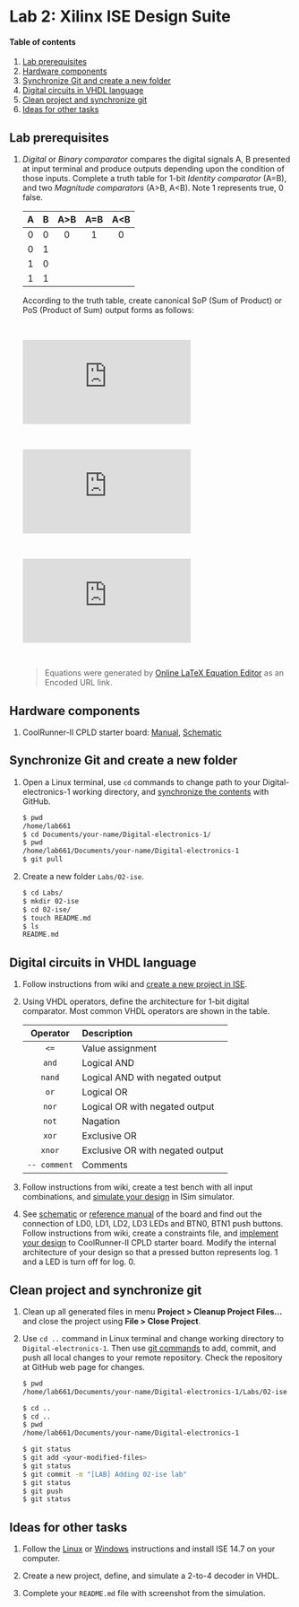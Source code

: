 # Lab 2: Xilinx ISE Design Suite

#### Table of contents

1. [Lab prerequisites](#Lab-prerequisites)
2. [Hardware components](#Hardware-components)
3. [Synchronize Git and create a new folder](#Synchronize-Git-and-create-a-new-folder)
4. [Digital circuits in VHDL language](#Digital-circuits-in-VHDL-language)
5. [Clean project and synchronize git](#Clean-project-and-synchronize-git)
6. [Ideas for other tasks](#Ideas-for-other-tasks)


## Lab prerequisites

1. *Digital* or *Binary comparator* compares the digital signals A, B presented at input terminal and produce outputs depending upon the condition of those inputs. Complete a truth table for 1-bit *Identity comparator* (A=B), and two *Magnitude comparators* (A>B, A<B). Note 1 represents true, 0 false.

    | **A** | **B** | **A>B** | **A=B** | **A<B** |
    | :-: | :-: | :-: | :-: | :-: |
    | 0 | 0 | 0 | 1 | 0 |
    | 0 | 1 |  |   |   |
    | 1 | 0 |  |   |   |
    | 1 | 1 |  |   |   |

    According to the truth table, create canonical SoP (Sum of Product) or PoS (Product of Sum) output forms as follows:

    &nbsp;

    ![equation](https://latex.codecogs.com/gif.latex?y_%7BA%3EB%7D%5E%7BSoP%7D%3D)

    &nbsp;
    
    ![equation](https://latex.codecogs.com/gif.latex?y_%7BA%3DB%7D%5E%7BSoP%7D%3D)
    
    &nbsp;
    
    ![equation](https://latex.codecogs.com/gif.latex?y_%7BA%3CB%7D%5E%7BPoS%7D%3D)
    
    &nbsp;

    > Equations were generated by [Online LaTeX Equation Editor](https://www.codecogs.com/latex/eqneditor.php) as an Encoded URL link.
    >


## Hardware components

1. CoolRunner-II CPLD starter board: [Manual](../../Docs/coolrunner-ii_rm.pdf), [Schematic](../../Docs/coolrunner-ii_sch.pdf)


## Synchronize Git and create a new folder

1. Open a Linux terminal, use `cd` commands to change path to your Digital-electronics-1 working directory, and [synchronize the contents](https://github.com/joshnh/Git-Commands) with GitHub.

    ```bash
    $ pwd
    /home/lab661
    $ cd Documents/your-name/Digital-electronics-1/
    $ pwd
    /home/lab661/Documents/your-name/Digital-electronics-1
    $ git pull
    ```

2. Create a new folder `Labs/02-ise`.

    ```bash
    $ cd Labs/
    $ mkdir 02-ise
    $ cd 02-ise/
    $ touch README.md
    $ ls
    README.md
    ```


## Digital circuits in VHDL language

1. Follow instructions from wiki and [create a new project in ISE](https://github.com/tomas-fryza/Digital-electronics-1/wiki).

2. Using VHDL operators, define the architecture for 1-bit digital comparator. Most common VHDL operators are shown in the table.

    | **Operator** | **Description** |
    | :-: | :-- |
    | `<=` | Value assignment |
    | `and` | Logical AND |
    | `nand` | Logical AND with negated output |
    | `or` | Logical OR |
    | `nor` | Logical OR with negated output |
    | `not` | Nagation |
    | `xor` | Exclusive OR |
    | `xnor` | Exclusive OR with negated output |
    | `-- comment` | Comments |

3. Follow instructions from wiki, create a test bench with all input combinations, and [simulate your design](https://github.com/tomas-fryza/Digital-electronics-1/wiki) in ISim simulator.

4. See [schematic](../../Docs/coolrunner-ii_sch.pdf) or [reference manual](../../Docs/coolrunner-ii_rm.pdf) of the board and find out the connection of LD0, LD1, LD2, LD3 LEDs and BTN0, BTN1 push buttons. Follow instructions from wiki, create a constraints file, and [implement your design](https://github.com/tomas-fryza/Digital-electronics-1/wiki) to CoolRunner-II CPLD starter board. Modify the internal architecture of your design so that a pressed button represents log. 1 and a LED is turn off for log. 0.


## Clean project and synchronize git

1. Clean up all generated files in menu **Project > Cleanup Project Files...** and close the project using **File > Close Project**.

2. Use `cd ..` command in Linux terminal and change working directory to `Digital-electronics-1`. Then use [git commands](https://github.com/joshnh/Git-Commands) to add, commit, and push all local changes to your remote repository. Check the repository at GitHub web page for changes.

    ```bash
    $ pwd
    /home/lab661/Documents/your-name/Digital-electronics-1/Labs/02-ise

    $ cd ..
    $ cd ..
    $ pwd
    /home/lab661/Documents/your-name/Digital-electronics-1

    $ git status
    $ git add <your-modified-files>
    $ git status
    $ git commit -m "[LAB] Adding 02-ise lab"
    $ git status
    $ git push
    $ git status
    ```


## Ideas for other tasks

1. Follow the [Linux](https://github.com/tomas-fryza/Digital-electronics-1/wiki) or [Windows](https://www.xilinx.com/support/download/index.html/content/xilinx/en/downloadNav/vivado-design-tools/archive-ise.html) instructions and install ISE 14.7 on your computer.

2. Create a new project, define, and simulate a 2-to-4 decoder in VHDL.

3. Complete your `README.md` file with screenshot from the simulation.
